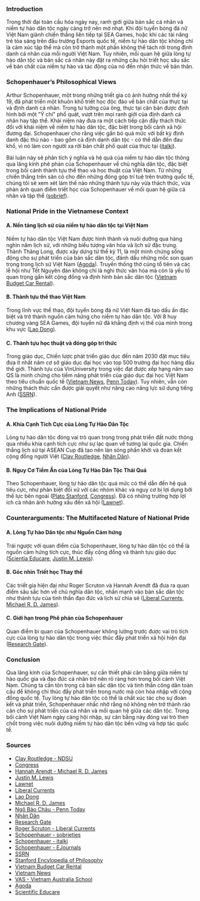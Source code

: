 ### Introduction

Trong thời đại toàn cầu hóa ngày nay, ranh giới giữa bản sắc cá nhân và niềm tự hào dân tộc ngày càng trở nên mờ nhạt. Khi đội tuyển bóng đá nữ Việt Nam giành chiến thắng liên tiếp tại SEA Games, hoặc khi các tài năng trẻ tỏa sáng trên đấu trường Esports quốc tế, niềm tự hào dân tộc không chỉ là cảm xúc tập thể mà còn trở thành một phần không thể tách rời trong định danh cá nhân của mỗi người Việt Nam. Tuy nhiên, mối quan hệ giữa lòng tự hào dân tộc và bản sắc cá nhân này đặt ra những câu hỏi triết học sâu sắc về bản chất của niềm tự hào và tác động của nó đến nhận thức về bản thân.

### Schopenhauer’s Philosophical Views

Arthur Schopenhauer, một trong những triết gia có ảnh hưởng nhất thế kỷ 19, đã phát triển một khuôn khổ triết học độc đáo về bản chất của thực tại và định danh cá nhân. Trong tư tưởng của ông, thực tại căn bản được định hình bởi một "Ý chí" phổ quát, vượt trên mọi ranh giới của định danh cá nhân hay tập thể. Khái niệm này đưa ra một cách tiếp cận đầy thách thức đối với khái niệm về niềm tự hào dân tộc, đặc biệt trong bối cảnh xã hội đương đại. Schopenhauer cho rằng việc gắn bó quá mức với bất kỳ định danh đặc thù nào - bao gồm cả định danh dân tộc - có thể dẫn đến đau khổ, vì nó làm con người xa rời bản chất phổ quát của thực tại ([italki](https://www.italki.com/en/post/discussion-187020)).

Bài luận này sẽ phân tích ý nghĩa và hệ quả của niềm tự hào dân tộc thông qua lăng kính phê phán của Schopenhauer về chủ nghĩa dân tộc, đặc biệt trong bối cảnh thành tựu thể thao và học thuật của Việt Nam. Từ những chiến thắng trên sân cỏ cho đến những đóng góp trí tuệ trên trường quốc tế, chúng tôi sẽ xem xét làm thế nào những thành tựu này vừa thách thức, vừa phản ánh quan điểm triết học của Schopenhauer về mối quan hệ giữa cá nhân và tập thể ([sobrief](https://sobrief.com/books/the-world-as-will-and-representation-volume-i)).

### National Pride in the Vietnamese Context

#### A. Nền tảng lịch sử của niềm tự hào dân tộc tại Việt Nam

Niềm tự hào dân tộc Việt Nam được hình thành và nuôi dưỡng qua hàng nghìn năm lịch sử, với những biểu tượng văn hóa và lịch sử đặc trưng. Thành Thăng Long, được xây dựng từ thế kỷ 11, là một minh chứng sống động cho sự phát triển của bản sắc dân tộc, đánh dấu những mốc son quan trọng trong lịch sử Việt Nam ([Agoda](https://www.agoda.com/travel-guides/vietnam/hanoi/discover-the-imperial-citadel-of-thang-long-a-cultural-gem/)). Truyền thống thờ cúng tổ tiên và các lễ hội như Tết Nguyên đán không chỉ là nghi thức văn hóa mà còn là yếu tố quan trọng gắn kết cộng đồng và định hình bản sắc dân tộc ([Vietnam Budget Car Rental](https://vietnambudgetcarrental.com/exploring-tet-holiday-traditions-a-guide-to-vietnamese-culture.html)).

#### B. Thành tựu thể thao Việt Nam

Trong lĩnh vực thể thao, đội tuyển bóng đá nữ Việt Nam đã tạo dấu ấn đặc biệt và trở thành nguồn cảm hứng cho niềm tự hào dân tộc. Với 8 huy chương vàng SEA Games, đội tuyển nữ đã khẳng định vị thế của mình trong khu vực ([Lao Dong](https://news.laodong.vn/the-thao/doi-tuyen-bong-da-nu-viet-nam-khong-chu-quan-voi-sea-games-33-1466217.ldo)).

#### C. Thành tựu học thuật và đóng góp tri thức

Trong giáo dục, Chiến lược phát triển giáo dục đến năm 2030 đặt mục tiêu đưa ít nhất năm cơ sở giáo dục đại học vào top 500 trường đại học hàng đầu thế giới. Thành tựu của VinUniversity trong việc đạt được xếp hạng năm sao QS là minh chứng cho tiềm năng phát triển của giáo dục đại học Việt Nam theo tiêu chuẩn quốc tế ([Vietnam News](https://vietnamnews.vn/society/1691710/education-development-strategy-looks-to-improve-global-rankings-for-universities.html), [Penn Today](https://penntoday.upenn.edu/news/celebrating-five-years-penn-excellence-vinuniversity)). Tuy nhiên, vẫn còn những thách thức cần được giải quyết như nâng cao năng lực sử dụng tiếng Anh ([SSRN](https://papers.ssrn.com/sol3/Delivery.cfm/4895696.pdf?abstractid=4895696&mirid=1&type=2)).

### The Implications of National Pride

#### A. Khía Cạnh Tích Cực của Lòng Tự Hào Dân Tộc

Lòng tự hào dân tộc đóng vai trò quan trọng trong phát triển đất nước thông qua nhiều khía cạnh tích cực như sự lạc quan về tương lai quốc gia. Chiến thắng lịch sử tại ASEAN Cup đã tạo nên làn sóng phấn khởi và đoàn kết cộng đồng người Việt ([Clay Routledge](https://www.ndsu.edu/challeyinstitute/research/publications/), [Nhân Dân](https://en.nhandan.vn/vietnam-at-asean-cup-a-historic-journey-full-of-emotion-and-pride-post143736.html)).

#### B. Nguy Cơ Tiềm Ẩn của Lòng Tự Hào Dân Tộc Thái Quá

Theo Schopenhauer, lòng tự hào dân tộc quá mức có thể dẫn đến hệ quả tiêu cực, như phân biệt đối xử với các nhóm khác và nguy cơ bị lợi dụng bởi thế lực bên ngoài ([Plato Stanford](https://plato.stanford.edu/entries/nietzsche-aesthetics/), [Congress](https://www.congress.gov/119/crec/2025/02/18/171/32/CREC-2025-02-18-senate.pdf)). Đã có những trường hợp lợi ích cá nhân ảnh hưởng xấu đến xã hội ([Lawnet](https://lawnet.vn/giao-duc/en/10th-grade-expository-essay-sample-on-your-viewpoint-on-patriotism-most-meaningful-and-best-approach-23457.html)).

### Counterarguments: The Multifaceted Nature of National Pride

#### A. Lòng Tự hào Dân tộc như Nguồn Cảm hứng

Trái ngược với quan điểm của Schopenhauer, lòng tự hào dân tộc có thể là nguồn cảm hứng tích cực, thúc đẩy cộng đồng và thành tựu giáo dục ([Scientia Educare](https://scientiaeducare.com/how-sports-foster-national-unity-and-social-cohesion/), [Justin M. Lewis](https://www.justinmlewis.com/artifacts/restoring-civic-pride-the-key-to-americas-renewal)).

#### B. Góc nhìn Triết học Thay thế

Các triết gia hiện đại như Roger Scruton và Hannah Arendt đã đưa ra quan điểm sâu sắc hơn về chủ nghĩa dân tộc, nhấn mạnh vào bản sắc dân tộc như thành tựu của tinh thần đạo đức và lịch sử chia sẻ ([Liberal Currents](https://www.liberalcurrents.com/roger-scrutons-critique-of-liberalism/), [Michael R. D. James](https://michaelrdjames.org/category/political-philosophy/)).

#### C. Giới hạn trong Phê phán của Schopenhauer

Quan điểm bi quan của Schopenhauer không lường trước được vai trò tích cực của lòng tự hào dân tộc trong việc thúc đẩy phát triển xã hội hiện đại ([Research Gate](https://www.researchgate.net/publication/388699842_Sport_and_National_Pride_A_Literature_Review)).

### Conclusion

Qua lăng kính của Schopenhauer, sự cần thiết phải cân bằng giữa niềm tự hào quốc gia và đạo đức cá nhân trở nên rõ ràng hơn trong bối cảnh Việt Nam. Chúng ta cần tôn trọng cả bản sắc dân tộc và tinh thần công dân toàn cầu để không chỉ thúc đẩy phát triển trong nước mà còn hòa nhập với cộng đồng quốc tế. Tuy lòng tự hào dân tộc có thể là chất xúc tác cho sự đoàn kết và phát triển, Schopenhauer nhắc nhở rằng nó không nên trở thành rào cản cho sự phát triển của cá nhân và mối quan hệ giữa các dân tộc. Trong bối cảnh Việt Nam ngày càng hội nhập, sự cân bằng này đóng vai trò then chốt trong việc nuôi dưỡng niềm tự hào dân tộc bền vững và hợp tác quốc tế.

### Sources

- [Clay Routledge - NDSU](https://www.ndsu.edu/challeyinstitute/research/publications/)
- [Congress](https://www.congress.gov/119/crec/2025/02/18/171/32/CREC-2025-02-18-senate.pdf)
- [Hannah Arendt - Michael R. D. James](https://michaelrdjames.org/category/political-philosophy/)
- [Justin M. Lewis](https://www.justinmlewis.com/artifacts/restoring-civic-pride-the-key-to-americas-renewal)
- [Lawnet](https://lawnet.vn/giao-duc/en/10th-grade-expository-essay-sample-on-your-viewpoint-on-patriotism-most-meaningful-and-best-approach-23457.html)
- [Liberal Currents](https://www.liberalcurrents.com/roger-scrutons-critique-of-liberalism/)
- [Lao Dong](https://news.laodong.vn/the-thao/doi-tuyen-bong-da-nu-viet-nam-khong-chu-quan-voi-sea-games-33-1466217.ldo)
- [Michael R. D. James](https://michaelrdjames.org/category/political-philosophy/)
- [Ngô Bảo Châu - Penn Today](https://penntoday.upenn.edu/news/celebrating-five-years-penn-excellence-vinuniversity)
- [Nhân Dân](https://en.nhandan.vn/vietnam-at-asean-cup-a-historic-journey-full-of-emotion-and-pride-post143736.html)
- [Research Gate](https://www.researchgate.net/publication/388699842_Sport_and_National_Pride_A_Literature_Review)
- [Roger Scruton - Liberal Currents](https://www.liberalcurrents.com/roger-scrutons-critique-of-liberalism/)
- [Schopenhauer - sobrieties](https://sobrief.com/books/the-world-as-will-and-representation-volume-i)
- [Schopenhauer - italki](https://www.italki.com/en/post/discussion-187020)
- [Schopenhauer - EJournals](https://ejournals.epublishing.ekt.gr/index.php/Conatus/article/viewFile/26714/22661)
- [SSRN](https://papers.ssrn.com/sol3/Delivery.cfm/4895696.pdf?abstractid=4895696&mirid=1&type=2)
- [Stanford Encylopedia of Philosophy](https://plato.stanford.edu/entries/nietzsche-aesthetics/)
- [Vietnam Budget Car Rental](https://vietnambudgetcarrental.com/exploring-tet-holiday-traditions-a-guide-to-vietnamese-culture.html)
- [Vietnam News](https://vietnamnews.vn/society/1691710/education-development-strategy-looks-to-improve-global-rankings-for-universities.html)
- [VAS - Vietnam Australia School](https://www.vas.edu.vn/en/about-vas)
- [Agoda](https://www.agoda.com/travel-guides/vietnam/hanoi/discover-the-imperial-citadel-of-thang-long-a-cultural-gem/)
- [Scientific Educare](https://scientiaeducare.com/how-sports-foster-national-unity-and-social-cohesion/)